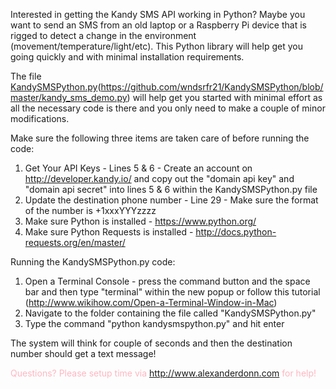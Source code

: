 
Interested in getting the Kandy SMS API working in Python? Maybe you want to send an SMS from an old laptop or a Raspberry Pi device that is rigged to detect a change in the environment (movement/temperature/light/etc). This Python library will help get you going quickly and with minimal installation requirements.

The file [KandySMSPython.py](https://github.com/wndsrfr21/KandySMSPython/blob/master/kandy_sms_demo.py)(https://github.com/wndsrfr21/KandySMSPython/blob/master/kandy_sms_demo.py) will help get you started with minimal effort as all the necessary code is there and you only need to make a couple of minor modifications. 

Make sure the following three items are taken care of before running the code:
1) Get Your API Keys - Lines 5 & 6 - Create an account on http://developer.kandy.io/ and copy out the "domain api key" and "domain api secret" into lines 5 & 6 within the KandySMSPython.py file
2) Update the destination phone number - Line 29 - Make sure the format of the number is +1xxxYYYzzzz
3) Make sure Python is installed - https://www.python.org/
4) Make sure Python Requests is installed - http://docs.python-requests.org/en/master/

Running the KandySMSPython.py code:
1) Open a Terminal Console - press the command button and the space bar and then type "terminal" within the new popup or follow this tutorial (http://www.wikihow.com/Open-a-Terminal-Window-in-Mac)
2) Navigate to the folder containing the file called "KandySMSPython.py"
3) Type the command "python kandysmspython.py" and hit enter

The system will think for couple of seconds and then the destination number should get a text message!

<font color=#ffb6c1>Questions? Please setup time via http://www.alexanderdonn.com for help!</font>


